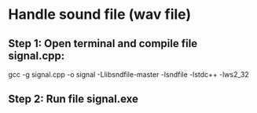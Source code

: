 # Handle sound file (wav file)


## Step 1: Open terminal and compile file signal.cpp:
gcc -g signal.cpp -o signal -Llibsndfile-master -lsndfile -lstdc++ -lws2_32

## Step 2: Run file signal.exe
